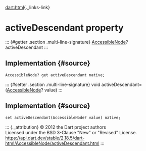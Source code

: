 [dart:html](../../dart-html/dart-html-library){._links-link}

activeDescendant property
=========================

::: {#getter .section .multi-line-signature}
[AccessibleNode](../accessiblenode-class)? activeDescendant
:::

Implementation {#source}
--------------

``` {.language-dart data-language="dart"}
AccessibleNode? get activeDescendant native;
```

::: {#setter .section .multi-line-signature}
void activeDescendant=([AccessibleNode](../accessiblenode-class)? value)
:::

Implementation {#source}
--------------

``` {.language-dart data-language="dart"}
set activeDescendant(AccessibleNode? value) native;
```

::: {._attribution}
© 2012 the Dart project authors\
Licensed under the BSD 3-Clause \"New\" or \"Revised\" License.\
<https://api.dart.dev/stable/2.18.5/dart-html/AccessibleNode/activeDescendant.html>
:::
